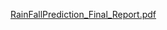 [RainFallPrediction_Final_Report.pdf](https://github.com/user-attachments/files/20275187/RainFallPrediction_Final_Report.pdf)
